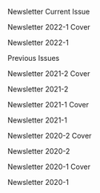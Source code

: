 Newsletter
Current Issue

Newsletter 2022-1 Cover

Newsletter 2022-1

Previous Issues

Newsletter 2021-2 Cover

Newsletter 2021-2

Newsletter 2021-1 Cover

Newsletter 2021-1

Newsletter 2020-2 Cover

Newsletter 2020-2

Newsletter 2020-1 Cover

Newsletter 2020-1